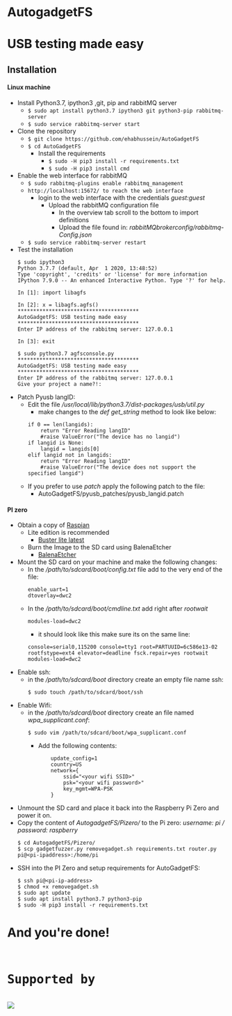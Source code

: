 # AutogadgetFS
# USB testing made easy
## Installation
#### Linux machine

* Install Python3.7, ipython3 ,git, pip and rabbitMQ server
    * ```$ sudo apt install python3.7 ipython3 git python3-pip rabbitmq-server```
    * ```$ sudo service rabbitmq-server start```
* Clone the repository
    * ```$ git clone https://github.com/ehabhussein/AutoGadgetFS```
    * ```$ cd AutoGadgetFS```
        * Install the requirements
            * ```$ sudo -H pip3 install -r requirements.txt```
            * ```$ sudo -H pip3 install cmd```
* Enable the web interface for rabbitMQ
    * ```$ sudo rabbitmq-plugins enable rabbitmq_management```    
    * ```http://localhost:15672/ to reach the web interface```
        * login to the web interface with the credentials *guest:guest*
            * Upload the rabbitMQ configuration file
                * In the overview tab scroll to the bottom to import definitions
                * Upload the file found in: *rabbitMQbrokerconfig/rabbitmq-Config.json*
    * ```$ sudo service rabbitmq-server restart```
* Test the installation 
    ```
    $ sudo ipython3
    Python 3.7.7 (default, Apr  1 2020, 13:48:52) 
    Type 'copyright', 'credits' or 'license' for more information
    IPython 7.9.0 -- An enhanced Interactive Python. Type '?' for help.

    In [1]: import libagfs     
                                                                                                                                                                    
    In [2]: x = libagfs.agfs()                                                                                                                                                                    
    ***************************************
    AutoGadgetFS: USB testing made easy
    ***************************************
    Enter IP address of the rabbitmq server: 127.0.0.1
  
    In [3]: exit
    
    $ sudo python3.7 agfsconsole.py
    ***************************************
    AutoGadgetFS: USB testing made easy
    ***************************************
    Enter IP address of the rabbitmq server: 127.0.0.1
    Give your project a name?!: 
   ```
* Patch Pyusb langID:
    * Edit the file */usr/local/lib/python3.7/dist-packages/usb/util.py*
        * make changes to the *def get_string* method to look like below:
        ```
        if 0 == len(langids):
            return "Error Reading langID"
            #raise ValueError("The device has no langid")
        if langid is None:
            langid = langids[0]
        elif langid not in langids:
            return "Error Reading langID"
            #raise ValueError("The device does not support the specified langid")
        ```
    * If you prefer to use *patch* apply the following patch to the file:
        * AutoGadgetFS/pyusb_patches/pyusb_langid.patch

#### PI zero
* Obtain a copy of [Raspian](https://www.raspberrypi.org/downloads/raspbian/)
    * Lite edition is recommended 
        * [Buster lite latest](https://downloads.raspberrypi.org/raspios_lite_armhf_latest)
    * Burn the Image to the SD card using BalenaEtcher
        * [BalenaEtcher](https://www.balena.io/etcher/)
* Mount the SD card on your machine and make the following changes:
    * In the */path/to/sdcard/boot/config.txt* file add to the very end of the file:
        ```
        enable_uart=1
        dtoverlay=dwc2
        ```
    * In the */path/to/sdcard/boot/cmdline.txt* add right after *rootwait* 
        ```
        modules-load=dwc2
        ```
        * it should look like this make sure its on the same line:
        ```
      console=serial0,115200 console=tty1 root=PARTUUID=6c586e13-02 rootfstype=ext4 elevator=deadline fsck.repair=yes rootwait modules-load=dwc2
      ```
* Enable ssh:
    * in the */path/to/sdcard/boot* directory create an empty file name ssh:
        ```
        $ sudo touch /path/to/sdcard/boot/ssh
       ```
* Enable Wifi:
    * in the */path/to/sdcard/boot* directory create an file named *wpa_supplicant.conf*:
        ```
        $ sudo vim /path/to/sdcard/boot/wpa_supplicant.conf
        ```
        * Add the following contents:
            ```ctrl_interface=DIR=/var/run/wpa_supplicant GROUP=netdev
                update_config=1
                country=US
                network={
                    ssid="<your wifi SSID>"
                    psk="<your wifi password>"
                    key_mgmt=WPA-PSK
                }
          ``` 
* Unmount the SD card and place it back into the Raspberry Pi Zero and power it on.
* Copy the content of *AutogadgetFS/Pizero/* to the Pi zero: *username: pi / password: raspberry*
    ```
    $ cd AutogadgetFS/Pizero/
    $ scp gadgetfuzzer.py removegadget.sh requirements.txt router.py pi@<pi-ipaddress>:/home/pi
    ``` 
* SSH into the PI Zero and setup requirements for AutoGadgetFS:
    ```
    $ ssh pi@<pi-ip-address>
    $ chmod +x removegadget.sh
    $ sudo apt update
    $ sudo apt install python3.7 python3-pip
    $ sudo -H pip3 install -r requirements.txt
    ```
# And you're done!

<pre>	
<h1>Supported by</h1>	
<img src="https://github.com/ehabhussein/AutoGadgetFS/blob/master/JetBrains.png">	
</pre>
